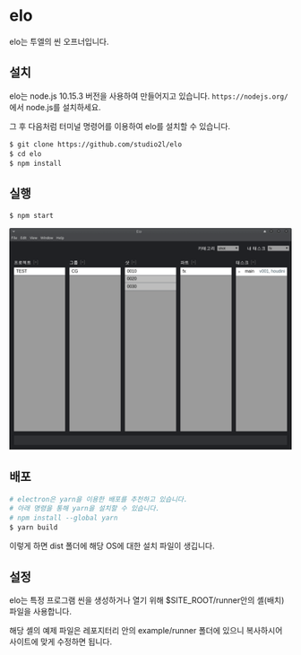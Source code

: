 # elo

elo는 투엘의 씬 오프너입니다.

## 설치

elo는 node.js 10.15.3 버전을 사용하여 만들어지고 있습니다. `https://nodejs.org/` 에서 node.js를 설치하세요.

그 후 다음처럼 터미널 명령어를 이용하여 elo를 설치할 수 있습니다.

```bash
$ git clone https://github.com/studio2l/elo
$ cd elo
$ npm install
```

## 실행

```bash
$ npm start
```

![](asset/elo.png)

## 배포

```bash
# electron은 yarn을 이용한 배포를 추천하고 있습니다.
# 아래 명령을 통해 yarn을 설치할 수 있습니다.
# npm install --global yarn
$ yarn build
```

이렇게 하면 dist 폴더에 해당 OS에 대한 설치 파일이 생깁니다.

## 설정

elo는 특정 프로그램 씬을 생성하거나 열기 위해
$SITE_ROOT/runner안의 셸(배치) 파일을 사용합니다.

해당 셸의 예제 파일은 레포지터리 안의 example/runner 폴더에 있으니 복사하시어
사이트에 맞게 수정하면 됩니다.
